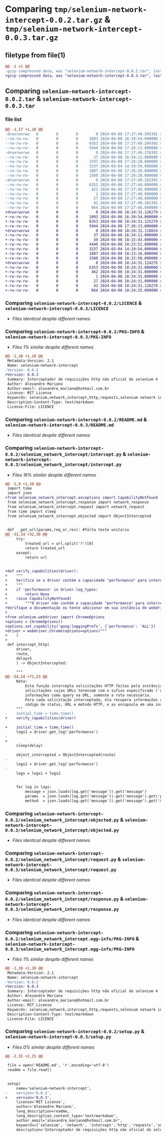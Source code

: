 # Comparing `tmp/selenium-network-intercept-0.0.2.tar.gz` & `tmp/selenium-network-intercept-0.0.3.tar.gz`

## filetype from file(1)

```diff
@@ -1 +1 @@
-gzip compressed data, was "selenium-network-intercept-0.0.2.tar", last modified: Mon Apr  8 17:27:49 2024, max compression
+gzip compressed data, was "selenium-network-intercept-0.0.3.tar", last modified: Mon Apr  8 18:24:31 2024, max compression
```

## Comparing `selenium-network-intercept-0.0.2.tar` & `selenium-network-intercept-0.0.3.tar`

### file list

```diff
@@ -1,17 +1,18 @@
-drwxrwxrwx   0        0        0        0 2024-04-08 17:27:49.285391 selenium-network-intercept-0.0.2/
--rw-rw-rw-   0        0        0     1093 2024-04-08 16:39:54.000000 selenium-network-intercept-0.0.2/LICENCE
--rw-rw-rw-   0        0        0     6353 2024-04-08 17:27:49.284392 selenium-network-intercept-0.0.2/PKG-INFO
--rw-rw-rw-   0        0        0     5944 2024-04-08 17:26:13.000000 selenium-network-intercept-0.0.2/README.md
-drwxrwxrwx   0        0        0        0 2024-04-08 17:27:49.278392 selenium-network-intercept-0.0.2/selenium_network_intercept/
--rw-rw-rw-   0        0        0       37 2024-04-08 16:34:11.000000 selenium-network-intercept-0.0.2/selenium_network_intercept/__init__.py
--rw-rw-rw-   0        0        0     3747 2024-04-08 17:26:28.000000 selenium-network-intercept-0.0.2/selenium_network_intercept/intercept.py
--rw-rw-rw-   0        0        0     3237 2024-03-04 14:19:54.000000 selenium-network-intercept-0.0.2/selenium_network_intercept/objected.py
--rw-rw-rw-   0        0        0     1807 2024-04-08 17:26:28.000000 selenium-network-intercept-0.0.2/selenium_network_intercept/request.py
--rw-rw-rw-   0        0        0     1580 2024-04-08 17:26:28.000000 selenium-network-intercept-0.0.2/selenium_network_intercept/response.py
-drwxrwxrwx   0        0        0        0 2024-04-08 17:27:49.283391 selenium-network-intercept-0.0.2/selenium_network_intercept.egg-info/
--rw-rw-rw-   0        0        0     6353 2024-04-08 17:27:49.000000 selenium-network-intercept-0.0.2/selenium_network_intercept.egg-info/PKG-INFO
--rw-rw-rw-   0        0        0      421 2024-04-08 17:27:49.000000 selenium-network-intercept-0.0.2/selenium_network_intercept.egg-info/SOURCES.txt
--rw-rw-rw-   0        0        0        1 2024-04-08 17:27:49.000000 selenium-network-intercept-0.0.2/selenium_network_intercept.egg-info/dependency_links.txt
--rw-rw-rw-   0        0        0       27 2024-04-08 17:27:49.000000 selenium-network-intercept-0.0.2/selenium_network_intercept.egg-info/top_level.txt
--rw-rw-rw-   0        0        0       42 2024-04-08 17:27:49.285391 selenium-network-intercept-0.0.2/setup.cfg
--rw-rw-rw-   0        0        0      664 2024-04-08 17:27:46.000000 selenium-network-intercept-0.0.2/setup.py
+drwxrwxrwx   0        0        0        0 2024-04-08 18:24:31.126279 selenium-network-intercept-0.0.3/
+-rw-rw-rw-   0        0        0     1093 2024-04-08 16:39:54.000000 selenium-network-intercept-0.0.3/LICENCE
+-rw-rw-rw-   0        0        0     6353 2024-04-08 18:24:31.125279 selenium-network-intercept-0.0.3/PKG-INFO
+-rw-rw-rw-   0        0        0     5944 2024-04-08 17:26:13.000000 selenium-network-intercept-0.0.3/README.md
+drwxrwxrwx   0        0        0        0 2024-04-08 18:24:31.118824 selenium-network-intercept-0.0.3/selenium_network_intercept/
+-rw-rw-rw-   0        0        0       37 2024-04-08 16:34:11.000000 selenium-network-intercept-0.0.3/selenium_network_intercept/__init__.py
+-rw-rw-rw-   0        0        0       39 2024-04-08 18:15:43.000000 selenium-network-intercept-0.0.3/selenium_network_intercept/exceptions.py
+-rw-rw-rw-   0        0        0     4446 2024-04-08 18:23:51.000000 selenium-network-intercept-0.0.3/selenium_network_intercept/intercept.py
+-rw-rw-rw-   0        0        0     3237 2024-03-04 14:19:54.000000 selenium-network-intercept-0.0.3/selenium_network_intercept/objected.py
+-rw-rw-rw-   0        0        0     1807 2024-04-08 18:23:16.000000 selenium-network-intercept-0.0.3/selenium_network_intercept/request.py
+-rw-rw-rw-   0        0        0     1580 2024-04-08 18:22:50.000000 selenium-network-intercept-0.0.3/selenium_network_intercept/response.py
+drwxrwxrwx   0        0        0        0 2024-04-08 18:24:31.124275 selenium-network-intercept-0.0.3/selenium_network_intercept.egg-info/
+-rw-rw-rw-   0        0        0     6353 2024-04-08 18:24:31.000000 selenium-network-intercept-0.0.3/selenium_network_intercept.egg-info/PKG-INFO
+-rw-rw-rw-   0        0        0      462 2024-04-08 18:24:31.000000 selenium-network-intercept-0.0.3/selenium_network_intercept.egg-info/SOURCES.txt
+-rw-rw-rw-   0        0        0        1 2024-04-08 18:24:31.000000 selenium-network-intercept-0.0.3/selenium_network_intercept.egg-info/dependency_links.txt
+-rw-rw-rw-   0        0        0       27 2024-04-08 18:24:31.000000 selenium-network-intercept-0.0.3/selenium_network_intercept.egg-info/top_level.txt
+-rw-rw-rw-   0        0        0       42 2024-04-08 18:24:31.126279 selenium-network-intercept-0.0.3/setup.cfg
+-rw-rw-rw-   0        0        0      664 2024-04-08 18:24:25.000000 selenium-network-intercept-0.0.3/setup.py
```

### Comparing `selenium-network-intercept-0.0.2/LICENCE` & `selenium-network-intercept-0.0.3/LICENCE`

 * *Files identical despite different names*

### Comparing `selenium-network-intercept-0.0.2/PKG-INFO` & `selenium-network-intercept-0.0.3/PKG-INFO`

 * *Files 1% similar despite different names*

```diff
@@ -1,10 +1,10 @@
 Metadata-Version: 2.1
 Name: selenium-network-intercept
-Version: 0.0.2
+Version: 0.0.3
 Summary: Interceptador de requisições http não oficial do selenium 4
 Author: Alexandre Mariano
 Author-email: alexandre_mariano@hotmail.com.br
 License: MIT License
 Keywords: selenium,network,intercept,http,requests,selenium network intercept,selenium intercept
 Description-Content-Type: text/markdown
 License-File: LICENCE
```

### Comparing `selenium-network-intercept-0.0.2/README.md` & `selenium-network-intercept-0.0.3/README.md`

 * *Files identical despite different names*

### Comparing `selenium-network-intercept-0.0.2/selenium_network_intercept/intercept.py` & `selenium-network-intercept-0.0.3/selenium_network_intercept/intercept.py`

 * *Files 16% similar despite different names*

```diff
@@ -1,9 +1,10 @@
 import time
 import json
+from selenium_network_intercept.exceptions import CapabilityNotFound
 from selenium_network_intercept.response import network_response
 from selenium_network_intercept.request import network_request
 from time import sleep
 from selenium_network_intercept.objected import ObjectIntercepted
 
 
 def  _get_url(params,req_or_res): #falta teste unitario
@@ -31,14 +32,30 @@
     try:
         treated_url = url.split('?')[0]
         return treated_url
     except:
         return url
 
 
+def verify_capabilities(driver):
+    """
+    Verifica se o driver contém a capacidade "performance" para interceptar requisições.
+    """
+    if 'performance' in driver.log_types:
+        return None
+    raise CapabilityNotFound(
+        """O driver não contém a capacidade "performance" para interceptar requisições.
+Verifique a documentação ou tente adicionar em sua instância do webdriver:
+
+from selenium.webdriver import ChromeOptions
+options = ChromeOptions()
+options.set_capability('goog:loggingPrefs', {'performance': 'ALL'})
+driver = webdriver.Chrome(options=options)"""
+    )
+
 def intercept_http(
     driver,
     route,
     delay=5
     ) -> ObjectIntercepted:
     
     """
@@ -54,24 +71,23 @@
     Nota:
         Esta função intercepta solicitações HTTP feitas pela instância fornecida de WebDriver. Ela busca
         solicitações cujas URLs terminam com o sufixo especificado (`url_endswith`). Não sendo necessário enviar 
         informações como query na URL, somente a rota necessária.
         Para cada solicitação interceptada, ela recupera informações relevantes, como o corpo da solicitação, 
         código de status, URL e método HTTP, e as encapsula em uma instância de ObjectIntercepted.
     """
-    initial_time = time.time()
+    verify_capabilities(driver)
     
+    initial_time = time.time()
     logs1 = driver.get_log('performance') 
-    
+
     sleep(delay)
     
     object_intercepted = ObjectIntercepted(route)
-    
     logs2 = driver.get_log('performance')
-    
     logs = logs1 + logs2
     
     
     for log in logs:
         message = json.loads(log.get('message')).get('message')
         params  = json.loads(log.get('message')).get('message').get('params')
         method  = json.loads(log.get('message')).get('message').get('method')
```

### Comparing `selenium-network-intercept-0.0.2/selenium_network_intercept/objected.py` & `selenium-network-intercept-0.0.3/selenium_network_intercept/objected.py`

 * *Files identical despite different names*

### Comparing `selenium-network-intercept-0.0.2/selenium_network_intercept/request.py` & `selenium-network-intercept-0.0.3/selenium_network_intercept/request.py`

 * *Files identical despite different names*

### Comparing `selenium-network-intercept-0.0.2/selenium_network_intercept/response.py` & `selenium-network-intercept-0.0.3/selenium_network_intercept/response.py`

 * *Files identical despite different names*

### Comparing `selenium-network-intercept-0.0.2/selenium_network_intercept.egg-info/PKG-INFO` & `selenium-network-intercept-0.0.3/selenium_network_intercept.egg-info/PKG-INFO`

 * *Files 1% similar despite different names*

```diff
@@ -1,10 +1,10 @@
 Metadata-Version: 2.1
 Name: selenium-network-intercept
-Version: 0.0.2
+Version: 0.0.3
 Summary: Interceptador de requisições http não oficial do selenium 4
 Author: Alexandre Mariano
 Author-email: alexandre_mariano@hotmail.com.br
 License: MIT License
 Keywords: selenium,network,intercept,http,requests,selenium network intercept,selenium intercept
 Description-Content-Type: text/markdown
 License-File: LICENCE
```

### Comparing `selenium-network-intercept-0.0.2/setup.py` & `selenium-network-intercept-0.0.3/setup.py`

 * *Files 0% similar despite different names*

```diff
@@ -2,15 +2,15 @@
 
 file = open('README.md', 'r',encoding='utf-8')
 readme = file.read()
 
 
 setup(
     name='selenium-network-intercept',
-    version='0.0.2',
+    version='0.0.3',
     license='MIT License',
     author='Alexandre Mariano',
     long_description=readme,
     long_description_content_type='text/markdown',
     author_email='alexandre_mariano@hotmail.com.br',
     keywords=['selenium', 'network', 'intercept','http','requests','selenium network intercept','selenium intercept'],
     description='Interceptador de requisições http não oficial do selenium 4',
```

